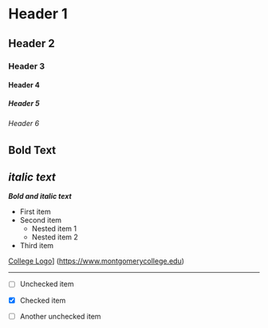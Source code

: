 # Header 1
## Header 2
### Header 3
#### Header 4
##### Header 5
###### Header 6


**Bold Text**
-
*italic text*
-
***Bold and italic text***

- First item
- Second item
    - Nested item 1
    - Nested item 2
- Third item

 [College Logo](MClogo.png)]
 (https://www.montgomerycollege.edu)

---
  - [ ] Unchecked item
  - [x] Checked item
  - [ ] Another unchecked item



